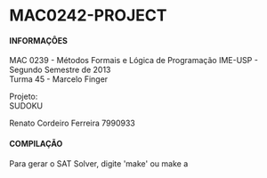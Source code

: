 MAC0242-PROJECT
===============

#### INFORMAÇÔES ####

MAC 0239 - Métodos Formais e Lógica de Programação
IME-USP  - Segundo     Semestre       de      2013   
Turma 45 - Marcelo Finger
                                           
Projeto:                                  
SUDOKU
                                           
Renato Cordeiro Ferreira                   7990933    
                                           
#### COMPILAÇÃO ####

Para gerar o SAT Solver, digite 'make' ou make a
